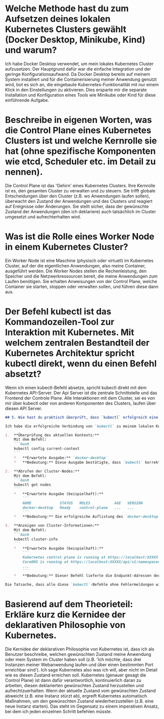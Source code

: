# Welche Methode hast du zum Aufsetzen deines lokalen Kubernetes Clusters gewählt (Docker Desktop, Minikube, Kind) und warum?

Ich habe Docker Desktop verwendet, um mein lokales Kubernetes Cluster aufzusetzen. Der Hauptgrund dafür war die einfache Integration und der geringe Konfigurationsaufwand. Da Docker Desktop bereits auf meinem System installiert und für die Containerisierung meiner Anwendung genutzt wird, bot es sich an, die eingebaute Kubernetes-Funktionalität mit nur einem Klick in den Einstellungen zu aktivieren. Dies ersparte mir die separate Installation und Konfiguration eines Tools wie Minikube oder Kind für diese einführende Aufgabe.

# Beschreibe in eigenen Worten, was die Control Plane eines Kubernetes Clusters ist und welche Kernrolle sie hat (ohne spezifische Komponenten wie etcd, Scheduler etc. im Detail zu nennen).

Die Control Plane ist das 'Gehirn' eines Kubernetes Clusters. Ihre Kernrolle ist es, den gesamten Cluster zu verwalten und zu steuern. Sie trifft globale Entscheidungen über den Cluster (z.B. wo Anwendungen laufen sollen), überwacht den Zustand der Anwendungen und des Clusters und reagiert auf Ereignisse oder Änderungen. Sie stellt sicher, dass der gewünschte Zustand der Anwendungen (den ich deklariere) auch tatsächlich im Cluster umgesetzt und aufrechterhalten wird.

# Was ist die Rolle eines Worker Node in einem Kubernetes Cluster?

Ein Worker Node ist eine Maschine (physisch oder virtuell) im Kubernetes Cluster, auf der die eigentlichen Anwendungen, also meine Container, ausgeführt werden. Die Worker Nodes stellen die Rechenleistung, den Speicher und die Netzwerkressourcen bereit, die meine Anwendungen zum Laufen benötigen. Sie erhalten Anweisungen von der Control Plane, welche Container sie starten, stoppen oder verwalten sollen, und führen diese dann aus.

# Der Befehl kubectl ist das Kommandozeilen-Tool zur Interaktion mit Kubernetes. Mit welchem zentralen Bestandteil der Kubernetes Architektur spricht kubectl direkt, wenn du einen Befehl absetzt?

Wenn ich einen kubectl-Befehl absetze, spricht kubectl direkt mit dem Kubernetes API-Server. Der Api Server ist die zentrale Schnittstelle und das Frontend der Controle Plane. Alle Interaktionen mit dem Cluster, sei es von mir über kubectl oder von anderen Komponenten des Clusters, laufen über diesen API Server.


```markdown
## 5. Wie hast du praktisch überprüft, dass `kubectl` erfolgreich eine Verbindung zu deinem lokalen Cluster herstellen konnte? Welche Befehle hast du dafür genutzt, und was hast du als erfolgreiche Ausgabe erwartet?

Ich habe die erfolgreiche Verbindung von `kubectl` zu meinem lokalen Kubernetes Cluster, das ich mit Docker Desktop aufgesetzt habe, durch die Ausführung mehrerer spezifischer Befehle verifiziert. Jeder dieser Befehle lieferte bei Erfolg eine charakteristische Ausgabe:

1.  **Überprüfung des aktuellen Kontexts:**
    Mit dem Befehl:
    ```bash
    kubectl config current-context
    ```
    *   **Erwartete Ausgabe:** `docker-desktop`
    *   **Bedeutung:** Diese Ausgabe bestätigte, dass `kubectl` korrekt konfiguriert war und den richtigen Kontext verwendete, nämlich den meines von Docker Desktop verwalteten Kubernetes Clusters.

2.  **Abrufen der Cluster-Nodes:**
    Mit dem Befehl:
    ```bash
    kubectl get nodes
    ```
    *   **Erwartete Ausgabe (beispielhaft):**
        ```
        NAME             STATUS   ROLES           AGE   VERSION
        docker-desktop   Ready    control-plane   ...   ... 
        ```
    *   **Bedeutung:** Die erfolgreiche Auflistung des `docker-desktop` Nodes mit dem `STATUS Ready` zeigte, dass `kubectl` in der Lage war, grundlegende Informationen über die Infrastruktur des Clusters abzurufen und dass mindestens ein Node betriebsbereit war.

3.  **Anzeigen von Cluster-Informationen:**
    Mit dem Befehl:
    ```bash
    kubectl cluster-info
    ```
    *   **Erwartete Ausgabe (beispielhaft):**
        ```
        Kubernetes control plane is running at https://localhost:XXXXX
        CoreDNS is running at https://localhost:XXXXX/api/v1/namespaces/kube-system/services/kube-dns:dns/proxy
        ...
        ```
    *   **Bedeutung:** Dieser Befehl lieferte die Endpunkt-Adressen der Kubernetes Control Plane (des API Servers) und anderer wichtiger Cluster-Dienste wie CoreDNS. Eine erfolgreiche Ausgabe ohne Verbindungsfehler bestätigte, dass die Kernkomponenten des Clusters liefen und über die API ansprechbar waren.

Die Tatsache, dass alle diese `kubectl`-Befehle ohne Fehlermeldungen wie "Connection refused" ausgeführt werden konnten und stattdessen die erwarteten, sinnvollen Informationen über das Cluster zurücklieferten, diente als praktischer Beweis für die erfolgreich hergestellte Verbindung zwischen `kubectl` und meinem lokalen Kubernetes Cluster.
```

# Basierend auf dem Theorieteil: Erkläre kurz die Kernidee der deklarativen Philosophie von Kubernetes.

Die Kernidee der deklarativen Philosophie von Kubernetes ist, dass ich als Benutzer beschreibe, welchen gewünschten Zustand meine Anwendung oder mein System im Cluster haben soll (z.B. 'Ich möchte, dass drei Instanzen meiner Webanwendung laufen und über einen bestimmten Port erreichbar sind'). Ich sage Kubernetes also was ich will, aber nicht im Detail wie es diesen Zustand erreichen soll. Kubernetes (genauer gesagt die Control Plane) ist dann dafür verantwortlich, kontinuierlich daran zu arbeiten, diesen deklarierten gewünschten Zustand herzustellen und aufrechtzuerhalten. Wenn der aktuelle Zustand vom gewünschten Zustand abweicht (z.B. eine Instanz stürzt ab), ergreift Kubernetes automatisch Maßnahmen, um den gewünschten Zustand wiederherzustellen (z.B. eine neue Instanz starten). Das steht im Gegensatz zu einem imperativen Ansatz, bei dem ich jeden einzelnen Schritt befehlen müsste.